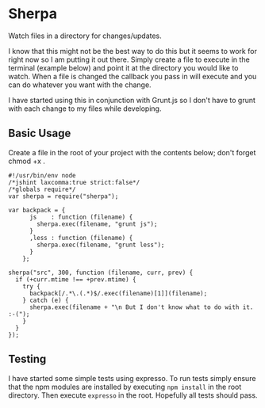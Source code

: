 # Sherpa

Watch files in a directory for changes/updates.

I know that this might not be the best way to do this but it seems to work for right now so I am putting it out there. Simply create a file to execute in the terminal (example below) and point it at the directory you would like to watch. When a file is changed the callback you pass in will execute and you can do whatever you want with the change.

I have started using this in conjunction with Grunt.js so I don't have to grunt with each change to my files while developing.

## Basic Usage

Create a file in the root of your project with the contents below; don't forget chmod +x <filename>.

    #!/usr/bin/env node
    /*jshint laxcomma:true strict:false*/
    /*globals require*/
    var sherpa = require("sherpa");

    var backpack = {
          js    : function (filename) {
            sherpa.exec(filename, "grunt js");
          }
          ,less : function (filename) {
            sherpa.exec(filename, "grunt less");
          }
        };

    sherpa("src", 300, function (filename, curr, prev) {
      if (+curr.mtime !== +prev.mtime) {
        try {
          backpack[/.*\.(.*)$/.exec(filename)[1]](filename);
        } catch (e) {
          sherpa.exec(filename + "\n But I don't know what to do with it. :-(");
        }
      }
    });

## Testing

I have started some simple tests using expresso. To run tests simply ensure that the npm modules are installed by executing `npm install` in the root directory. Then execute `expresso` in the root. Hopefully all tests should pass.
